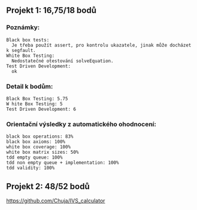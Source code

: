 ## Projekt 1: 16,75/18 bodů</br>
 ### Poznámky:</br>
    Black box tests:
      Je třeba použít assert, pro kontrolu ukazatele, jinak může docházet k segfault.
    White Box Testing:
      Nedostatečné otestování solveEquation.
    Test Driven Development:
      ok
 ### Detail k bodům:</br>
    Black Box Testing: 5.75
    W hite Box Testing: 5
    Test Driven Development: 6
 ### Orientační výsledky z automatického ohodnocení:</br>
    black box operations: 83%
    black box axioms: 100%
    white box coverage: 100%
    white box matrix sizes: 50%
    tdd empty queue: 100%
    tdd non empty queue + implementation: 100%
    tdd validity: 100%
## Projekt 2: 48/52 bodů</br>
 https://github.com/Chuja/IVS_calculator
